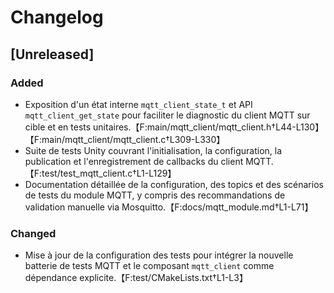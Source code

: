 # Changelog

## [Unreleased]
### Added
- Exposition d'un état interne `mqtt_client_state_t` et API `mqtt_client_get_state` pour faciliter le diagnostic du client MQTT sur cible et en tests unitaires.【F:main/mqtt_client/mqtt_client.h†L44-L130】【F:main/mqtt_client/mqtt_client.c†L309-L330】
- Suite de tests Unity couvrant l'initialisation, la configuration, la publication et l'enregistrement de callbacks du client MQTT.【F:test/test_mqtt_client.c†L1-L129】
- Documentation détaillée de la configuration, des topics et des scénarios de tests du module MQTT, y compris des recommandations de validation manuelle via Mosquitto.【F:docs/mqtt_module.md†L1-L71】

### Changed
- Mise à jour de la configuration des tests pour intégrer la nouvelle batterie de tests MQTT et le composant `mqtt_client` comme dépendance explicite.【F:test/CMakeLists.txt†L1-L3】
